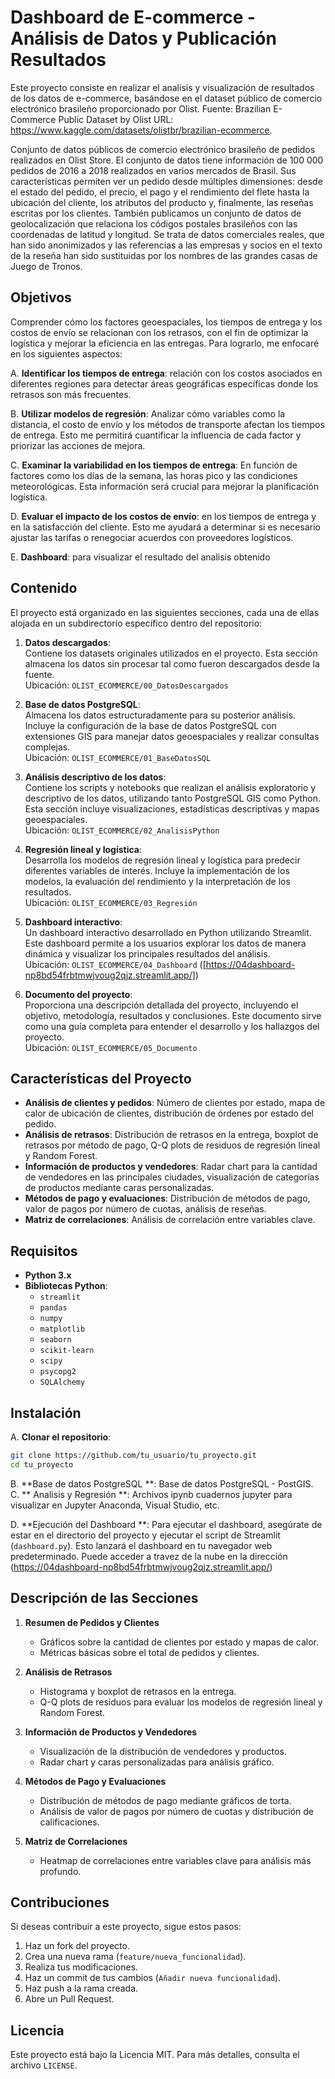 # Dashboard de E-commerce - Análisis de Datos y  Publicación Resultados

Este proyecto consiste en realizar el analisis y visualización de resultados de los datos de e-commerce, basándose en el dataset público de comercio electrónico brasileño proporcionado por Olist. 
Fuente: Brazilian E-Commerce Public Dataset by Olist 
URL: https://www.kaggle.com/datasets/olistbr/brazilian-ecommerce.

Conjunto de datos públicos de comercio electrónico brasileño de pedidos realizados en Olist Store. El conjunto de datos tiene información de 100 000 pedidos de 2016 a 2018 realizados en varios mercados de Brasil. Sus características permiten ver un pedido desde múltiples dimensiones: desde el estado del pedido, el precio, el pago y el rendimiento del flete hasta la ubicación del cliente, los atributos del producto y, finalmente, las reseñas escritas por los clientes. También publicamos un conjunto de datos de geolocalización que relaciona los códigos postales brasileños con las coordenadas de latitud y longitud. Se trata de datos comerciales reales, que han sido anonimizados y las referencias a las empresas y socios en el texto de la reseña han sido sustituidas por los nombres de las grandes casas de Juego de Tronos.

## Objetivos

Comprender cómo los factores geoespaciales, los tiempos de entrega y los costos de envío se relacionan con los retrasos, con el fin de optimizar la logística y mejorar la eficiencia en las entregas. Para lograrlo, me enfocaré en los siguientes aspectos:

   A. **Identificar los tiempos de entrega**: relación con los costos asociados en diferentes regiones para detectar áreas geográficas          específicas donde los retrasos son más frecuentes.
   
   B. **Utilizar modelos de regresión**: Analizar cómo variables como la distancia, el costo de envío y los métodos de transporte                afectan los tiempos de entrega. Esto me permitirá cuantificar la influencia de cada factor y priorizar las acciones de mejora.
   
   C. **Examinar la variabilidad en los tiempos de entrega**: En función de factores como los días de la semana, las horas pico y las          condiciones meteorológicas. Esta información será crucial para mejorar la planificación logística.
   
   D. **Evaluar el impacto de los costos de envío**: en los tiempos de entrega y en la satisfacción del cliente. Esto me ayudará a             determinar si es necesario ajustar las tarifas o renegociar acuerdos con proveedores logísticos.
   
   E. **Dashboard**: para visualizar el resultado del analisis obtenido 


## Contenido

El proyecto está organizado en las siguientes secciones, cada una de ellas alojada en un subdirectorio específico dentro del repositorio:

1. **Datos descargados**:  
   Contiene los datasets originales utilizados en el proyecto. Esta sección almacena los datos sin procesar tal como fueron descargados desde la fuente.  
   Ubicación: `OLIST_ECOMMERCE/00_DatosDescargados`

2. **Base de datos PostgreSQL**:  
   Almacena los datos estructuradamente para su posterior análisis. Incluye la configuración de la base de datos PostgreSQL con extensiones GIS para manejar datos geoespaciales y realizar consultas complejas.  
   Ubicación: `OLIST_ECOMMERCE/01_BaseDatosSQL`

3. **Análisis descriptivo de los datos**:  
   Contiene los scripts y notebooks que realizan el análisis exploratorio y descriptivo de los datos, utilizando tanto PostgreSQL GIS como Python. Esta sección incluye visualizaciones, estadísticas descriptivas y mapas geoespaciales.  
   Ubicación: `OLIST_ECOMMERCE/02_AnalisisPython`

4. **Regresión lineal y logística**:  
   Desarrolla los modelos de regresión lineal y logística para predecir diferentes variables de interés. Incluye la implementación de los modelos, la evaluación del rendimiento y la interpretación de los resultados.  
   Ubicación: `OLIST_ECOMMERCE/03_Regresión`

5. **Dashboard interactivo**:  
   Un dashboard interactivo desarrollado en Python utilizando Streamlit. Este dashboard permite a los usuarios explorar los datos de manera dinámica y visualizar los principales resultados del análisis.  
   Ubicación: `OLIST_ECOMMERCE/04_Dashboard`
   ([https://04dashboard-np8bd54frbtmwjvoug2qjz.streamlit.app/])

7. **Documento del proyecto**:  
   Proporciona una descripción detallada del proyecto, incluyendo el objetivo, metodología, resultados y conclusiones. Este documento sirve como una guía completa para entender el desarrollo y los hallazgos del proyecto.  
   Ubicación: `OLIST_ECOMMERCE/05_Documento`

## Características del Proyecto

- **Análisis de clientes y pedidos**: Número de clientes por estado, mapa de calor de ubicación de clientes, distribución de órdenes por estado del pedido.
- **Análisis de retrasos**: Distribución de retrasos en la entrega, boxplot de retrasos por método de pago, Q-Q plots de residuos de regresión lineal y Random Forest.
- **Información de productos y vendedores**: Radar chart para la cantidad de vendedores en las principales ciudades, visualización de categorías de productos mediante caras personalizadas.
- **Métodos de pago y evaluaciones**: Distribución de métodos de pago, valor de pagos por número de cuotas, análisis de reseñas.
- **Matriz de correlaciones**: Análisis de correlación entre variables clave.

## Requisitos

- **Python 3.x**
- **Bibliotecas Python**:
  - `streamlit`
  - `pandas`
  - `numpy`
  - `matplotlib`
  - `seaborn`
  - `scikit-learn`
  - `scipy`
  - `psycopg2`
  - `SQLAlchemy`

## Instalación

A. **Clonar el repositorio**:
   ```bash
   git clone https://github.com/tu_usuario/tu_proyecto.git
   cd tu_proyecto
   ```
B. **Base de datos PostgreSQL **: 
    Base de datos PostgreSQL - PostGIS.   
C. ** Analisis y Regresión **:
    Archivos ipynb cuadernos jupyter para visualizar en Jupyter Anaconda, Visual Studio, etc.

D. **Ejecución del Dashboard **:
Para ejecutar el dashboard, asegúrate de estar en el directorio del proyecto y ejecutar el script de Streamlit (`dashboard.py`). Esto lanzará el dashboard en tu navegador web predeterminado. Puede acceder a travez de la nube en la dirección 
(https://04dashboard-np8bd54frbtmwjvoug2qjz.streamlit.app/)

## Descripción de las Secciones

1. **Resumen de Pedidos y Clientes**
   - Gráficos sobre la cantidad de clientes por estado y mapas de calor.
   - Métricas básicas sobre el total de pedidos y clientes.

2. **Análisis de Retrasos**
   - Histograma y boxplot de retrasos en la entrega.
   - Q-Q plots de residuos para evaluar los modelos de regresión lineal y Random Forest.

3. **Información de Productos y Vendedores**
   - Visualización de la distribución de vendedores y productos.
   - Radar chart y caras personalizadas para análisis gráfico.

4. **Métodos de Pago y Evaluaciones**
   - Distribución de métodos de pago mediante gráficos de torta.
   - Análisis de valor de pagos por número de cuotas y distribución de calificaciones.

5. **Matriz de Correlaciones**
   - Heatmap de correlaciones entre variables clave para análisis más profundo.

## Contribuciones

Si deseas contribuir a este proyecto, sigue estos pasos:

1. Haz un fork del proyecto.
2. Crea una nueva rama (`feature/nueva_funcionalidad`).
3. Realiza tus modificaciones.
4. Haz un commit de tus cambios (`Añadir nueva funcionalidad`).
5. Haz push a la rama creada.
6. Abre un Pull Request.

## Licencia

Este proyecto está bajo la Licencia MIT. Para más detalles, consulta el archivo `LICENSE`.
